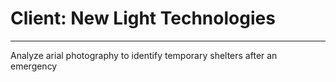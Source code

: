 # Client: New Light Technologies
---
Analyze arial photography to identify temporary shelters after an emergency